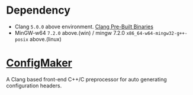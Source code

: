 # Dependency
* Clang `5.0.0` above environment. [Clang Pre-Built Binaries](http://releases.llvm.org/download.html)
* MinGW-w64 `7.2.0` above.(win) / mingw 7.2.0 `x86_64-w64-mingw32-g++-posix` above.(linux)

# [ConfigMaker](https://gist.github.com/adahbingee/33e539264dc4e23dbddb5776bf25a1c1)
A Clang based front-end C++/C preprocessor for auto generating configuration headers.

